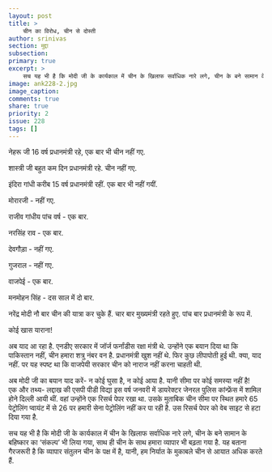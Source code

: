 ```yaml
---
layout: post
title: >
    चीन का विरोध, चीन से दोस्ती
author: srinivas
section: मुद्दा
subsection:
primary: true
excerpt: >
    सच यह भी है कि मोदी जी के कार्यकाल में चीन के खिलाफ सर्वाधिक नारे लगे, चीन के बने सामान के बहिष्कार का ‘संकल्प’ भी लिया गया, साथ ही चीन के साथ हमारा व्यापार भी बढ़ता गया है.
image: ank228-2.jpg
image_caption: 
comments: true
share: true
priority: 2
issue: 228
tags: []
---
```


नेहरू जी 16 वर्ष प्रधानमंत्री रहे, एक बार भी चीन नहीं गए.

शास्त्री जी बहुत कम दिन प्रधानमंत्री रहे. चीन नहीं गए.

इंदिरा गांधी करीब 15 वर्ष प्रधानमंत्री रहीं. एक बार भी नहीं गयीं.

मोरारजी - नहीं गए.

राजीव गांधीय पांच वर्ष - एक बार.

नरसिंह राव - एक बार.

देवगौड़ा - नहीं गए.

गुजराल - नहीं गए.

वाजपेई - एक बार.

मनमोहन सिंह - दस साल में दो बार.

नरेंद्र मोदी नौ बार चीन की यात्रा कर चुके हैं. चार बार मुख्यमंत्री रहते हुए. पांच बार प्रधानमंत्री के रूप में.

कोई खास याराना!

अब याद आ रहा है. एनडीए सरकार में जॉर्ज फर्नांडीस रक्षा मंत्री थे. उन्होंने एक बयान दिया था कि पाकिस्तान नहीं, चीन हमारा शत्रु नंबर वन है. प्रधानमंत्री खुश नहीं थे. फिर कुछ लीपापोती हुई थी. क्या, याद नहीं. पर यह स्पष्ट था कि वाजपेयी सरकार चीन को नाराज नहीं करना चाहती थी.

अब मोदी जी का बयान याद करें- न कोई घुसा है, न कोई आया है. यानी सीमा पर कोई समस्या नहीं है!  
एक और तथ्य- लद्दाख की एसपी पीडी विद्या इस वर्ष जनवरी में डायरेक्टर जेनरल पुलिस कांन्फ्रेंस में शामिल होने दिल्ली आयी थीं. वहां उन्होंने एक रिसर्च पेपर रखा था.  उसके मुताबिक चीन सीमा पर स्थित हमारे 65 पेट्रोलिंग प्वायंट में से 26 पर हमारी सेना पेट्रोलिंग नहीं कर पा रही है. उस  रिसर्च पेपर को वेब साइट से  हटा दिया गया है.

सच यह भी है कि मोदी जी के कार्यकाल में चीन के खिलाफ सर्वाधिक नारे लगे, चीन के बने सामान के बहिष्कार का ‘संकल्प’ भी लिया गया, साथ ही चीन के साथ हमारा व्यापार भी बढ़ता गया है. यह बताना गैरजरूरी है कि व्यापार संतुलन चीन के पक्ष में है, यानी, हम निर्यात के मुकाबले चीन से आयात अधिक करते हैं.